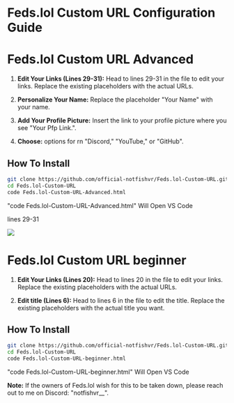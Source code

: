 # Feds.lol Custom URL Configuration Guide

#  Feds.lol Custom URL Advanced

1. **Edit Your Links (Lines 29-31):**
   Head to lines 29-31 in the file to edit your links. Replace the existing placeholders with the actual URLs.

2. **Personalize Your Name:**
   Replace the placeholder "Your Name" with your name.

3. **Add Your Profile Picture:**
   Insert the link to your profile picture where you see "Your Pfp Link.".

4. **Choose:**
   options for rn "Discord," "YouTube," or "GitHub".
   
## How To Install

```bash
git clone https://github.com/official-notfishvr/Feds.lol-Custom-URL.git
cd Feds.lol-Custom-URL
code Feds.lol-Custom-URL-Advanced.html
```
"code Feds.lol-Custom-URL-Advanced.html" Will Open VS Code

lines 29-31

<img src="https://media.discordapp.net/attachments/1171360898452041778/1173727993160544256/image.png" /><br>

#  Feds.lol Custom URL beginner

1. **Edit Your Links (Lines 20):**
   Head to lines 20 in the file to edit your links. Replace the existing placeholders with the actual URLs.

2. **Edit title (Lines 6):**
   Head to lines 6 in the file to edit the title. Replace the existing placeholders with the actual title you want.

## How To Install

```bash
git clone https://github.com/official-notfishvr/Feds.lol-Custom-URL.git
cd Feds.lol-Custom-URL
code Feds.lol-Custom-URL-beginner.html
```
"code Feds.lol-Custom-URL-beginner.html" Will Open VS Code



**Note:**
If the owners of Feds.lol wish for this to be taken down, please reach out to me on Discord: "notfishvr__".
